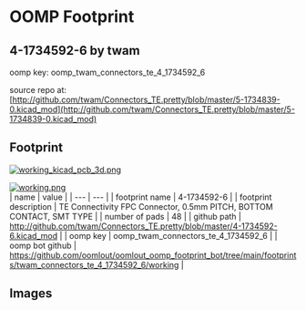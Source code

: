 # OOMP Footprint  
## 4-1734592-6  by twam  
  
oomp key: oomp_twam_connectors_te_4_1734592_6  
  
source repo at: [http://github.com/twam/Connectors_TE.pretty/blob/master/5-1734839-0.kicad_mod](http://github.com/twam/Connectors_TE.pretty/blob/master/5-1734839-0.kicad_mod)  
## Footprint  
  
[![working_kicad_pcb_3d.png](working_kicad_pcb_3d_600.png)](working_kicad_pcb_3d.png)  
  
[![working.png](working_600.png)](working.png)  
| name | value | 
| --- | --- | 
| footprint name | 4-1734592-6 | 
| footprint description | TE Connectivity FPC Connector, 0.5mm PITCH, BOTTOM CONTACT, SMT TYPE | 
| number of pads | 48 | 
| github path | http://github.com/twam/Connectors_TE.pretty/blob/master/4-1734592-6.kicad_mod | 
| oomp key | oomp_twam_connectors_te_4_1734592_6 | 
| oomp bot github | https://github.com/oomlout/oomlout_oomp_footprint_bot/tree/main/footprints/twam_connectors_te_4_1734592_6/working | 
## Images  
